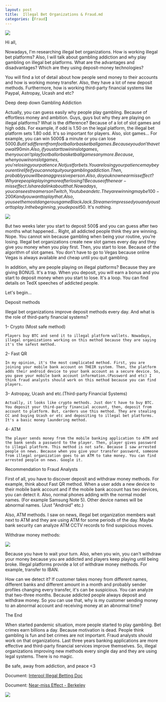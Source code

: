 ```yaml
---
layout: post
title:  Illegal Bet Organizations & Fraud.md
categories: [Fraud]
---
```


![](/images/m0.jpg)

Hi all,

Nowadays, I'm researching illegal bet organizations. How is working illegal bet platforms? 
Also, I will talk about gambling addiction and why play gambling on illegal bet platforms.
What are the advantages and disadvantages? 
Which are they using deposit-money technologies?

You will find a lot of detail about how people send money to their accounts and how is working money transfer. Also, they have a lot of new deposit methods. Furthermore, how is working third-party financial systems like Paypal, Astropay, Ucash and etc?


Deep deep down 
Gambling Addiction

Actually, you can guess easily why people play gambling. Because of effortless money and ambition. Guys, guys but why they are playing on illegal platforms? What is the difference? Because of a lot of slot games and high odds. For example, if odd is 1.50 on the legal platform, the illegal bet platform sets 1.80 odd. It's so important for players. Also, slot games... For example, you can win 5000$ a minute or you can lose 5000$. But it's different from football or basketball games. Because you don't have to wait 90 min. Also, if you start to win in slot games, then you can't play football or basketball games anymore. Because, when you win on slot games, you're losing your patience. Not just for bets. You are losing your patience maybe your entire life if you cannot quit your gambling addiction. Then, probably you will be an aggressive person. Also, do you know near miss effect?
Why are people playing more after losing? Because of the near-miss effect. I shared a link about that.
Nowadays, you can see streamers on Twitch, Youtube and etc. They are winning maybe 100-200K and you want to play that. Also, you see the most dangerous game BlackJack. Streamer impressed you and you start to play. In the beginning, you deposit 50$. It's nothing. 


![](/images/m1.jpg)

But two weeks later you start to deposit 500$ and you can guess after two months what happened... Right, all addicted people think they are winning. Nope. You cannot win because gambling when being your routine, you're losing. Illegal bet organizations create new slot games every day and they give you money when you play first. Then, you start to lose. Because of the algorithm of slot games. You don't have to go to Vegas because online Vegas is always available and cheap until you quit gambling.

In addition, why are people playing on illegal platforms? Because they are giving BONUS. It's a trap. When you deposit, you will earn a bonus and you start to deposit money when you start to lose. It's a loop. You can find details on TedX speeches of addicted people.



Let's begin...

Deposit methods

Illegal bet organizations improve deposit methods every day. And what is the role of third-party financial systems?

1- Crypto (Most safe method)

	Players buy BTC and send it to illegal platform wallets. Nowadays, illegal organizations working on this method because they are saying it's the safest method. 

2- Fast QR

	In my opinion, it's the most complicated method. First, you are joining your mobile bank account on THEIR system. Then, the platform adds their android device to your bank account as a secure device. So, you gave your mobile bank account information.(Password and etc) I think fraud analysts should work on this method because you can find players. 


3- Astropay, Ucash and etc.(Third-party Financial Systems)

	Actually, it looks like crypto methods. Just don't have to buy BTC. You deposit your third-party financial account, then, deposit from account to platform. But, carders use this method. They are stealing CC and buying Ucash or etc and depositing to illegal bet platforms. It's a basic money laundering method.


4- ATM 

	The player sends money from the mobile banking application to ATM and the bank sends a password to the player. Then, player gives password to illegal platform. This method is not safe. Because I saw arrested people on news. Because when you give your transfer password, someone from illegal organization goes to an ATM to take money. You can find arrested people on news. Google it.
  
  
  

Recommendation to Fraud Analysts


First of all, you have to discover deposit and withdraw money methods. For example, think about Fast QR method. When a user adds a new device to their mobile bank account and if the mobile bank account has two devices, you can detect it. Also, normal phones adding with the normal model names. (For example Samsung Note 5). Other device names will be abnormal names. (Just "Android" etc.)


Also, ATM methods. I saw on news, illegal bet organization members wait next to ATM and they are using ATM for some periods of the day. Maybe bank security can analyze ATM CCTV records to find suspicious moves.




Withdraw money methods:



![](/images/m2.jpg)





Because you have to wait your turn. Also, when you win, you can't withdraw your money because you are addicted and players keep playing until being broke. Illegal platforms provide a lot of withdraw money methods. For example, transfer to IBAN. 

How can we detect it? If customer takes money from different names, different banks and different amount in a month and probably sender profiles changing every transfer, it's can be suspicious. You can analyze that two-three months. Because addicted people always deposit and withdraw money. So you can use that, why is my customer sending money to an abnormal account and receiving money at an abnormal time?





The End

When started pandemic situation, more people started to play gambling. Bet crimes earn billions a day. Because motivation is dead. People think gambling is fun and bet crimes are not important. Fraud analysts should work on that organizations. Last three years banking applications are more effective and third-party financial services improve themselves. So, illegal organizations improving new methods every single day and they are using legal systems. There is no magic. 

Be safe, away from addiction, and peace <3


Document: [Interpol Illegal Betting Doc](https://www.interpol.int/content/download/16262/file/Good-practices-in-addressing-illegal-betting_FINAL.pdf)


Document: [Near-miss Effect - Berkeley](https://www.stat.berkeley.edu/~aldous/157/Papers/near_miss.pdf)


![](/images/m3.png)


